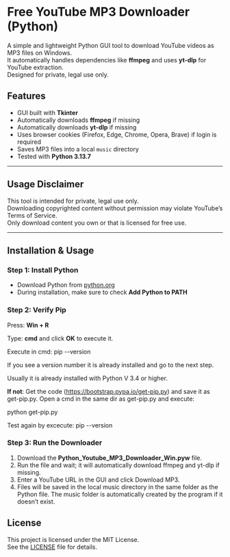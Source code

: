 # Free YouTube MP3 Downloader (Python)


A simple and lightweight Python GUI tool to download YouTube videos as MP3 files on Windows.  
It automatically handles dependencies like **ffmpeg** and uses **yt-dlp** for YouTube extraction.  
Designed for private, legal use only. 

## Features
- GUI built with **Tkinter**
- Automatically downloads **ffmpeg** if missing
- Automatically downloads **yt-dlp** if missing 
- Uses browser cookies (Firefox, Edge, Chrome, Opera, Brave) if login is required
- Saves MP3 files into a local `music` directory
- Tested with **Python 3.13.7**

---

## Usage Disclaimer
This tool is intended for private, legal use only.  
Downloading copyrighted content without permission may violate YouTube’s Terms of Service.  
Only download content you own or that is licensed for free use.  

---

## Installation & Usage

### Step 1: Install Python
- Download Python from [python.org](https://www.python.org/)  
- During installation, make sure to check **Add Python to PATH**

### Step 2: Verify Pip
Press: __Win + R__

Type: __cmd__
and click __OK__ to execute it. 
 
Execute in cmd: pip --version

If you see a version number it is already installed and go to the next step.

Usually it is already installed with Python V 3.4 or higher.

__If not__:
  Get the code (https://bootstrap.pypa.io/get-pip.py) and save it as get-pip.py.
  Open a cmd in the same dir as get-pip.py and execute: 
  
  python get-pip.py
  
  Test again by excecute: pip --version
### Step 3: Run the Downloader
1. Download the __Python_Youtube_MP3_Downloader_Win.pyw__ file.
2. Run the file and wait; it will automatically download ffmpeg and yt-dlp if missing.
3. Enter a YouTube URL in the GUI and click Download MP3.
4. Files will be saved in the local music directory in the same folder as the Python file. The music folder is automatically created by the program if it doesn’t exist.

## License

This project is licensed under the MIT License.  
See the [LICENSE](LICENSE) file for details.




